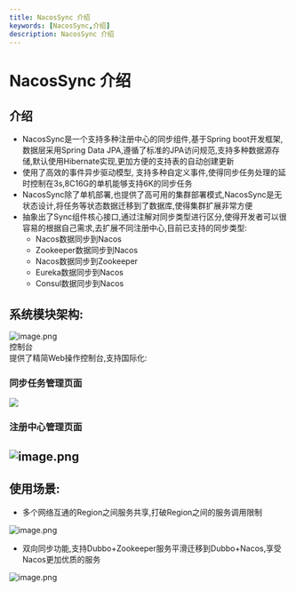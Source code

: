 ```yaml
---
title: NacosSync 介绍
keywords: [NacosSync,介绍]
description: NacosSync 介绍
---
```


# NacosSync 介绍

## 介绍
* NacosSync是一个支持多种注册中心的同步组件,基于Spring boot开发框架,数据层采用Spring Data JPA,遵循了标准的JPA访问规范,支持多种数据源存储,默认使用Hibernate实现,更加方便的支持表的自动创建更新
* 使用了高效的事件异步驱动模型, 支持多种自定义事件,使得同步任务处理的延时控制在3s,8C16G的单机能够支持6K的同步任务
* NacosSync除了单机部署,也提供了高可用的集群部署模式,NacosSync是无状态设计,将任务等状态数据迁移到了数据库,使得集群扩展非常方便
* 抽象出了Sync组件核心接口,通过注解对同步类型进行区分,使得开发者可以很容易的根据自己需求,去扩展不同注册中心,目前已支持的同步类型:
  * Nacos数据同步到Nacos
  * Zookeeper数据同步到Nacos
  * Nacos数据同步到Zookeeper
  * Eureka数据同步到Nacos
  * Consul数据同步到Nacos
<a name="d384971e"></a>
## 系统模块架构:
![image.png](https://img.alicdn.com/tfs/TB12VPaJVzqK1RjSZSgXXcpAVXa-886-752.png)<br />控制台<br />提供了精简Web操作控制台,支持国际化:<br />
<a name="b3408d06"></a>
### 同步任务管理页面
![](https://img.alicdn.com/tfs/TB1eSYyJ5LaK1RjSZFxXXamPFXa-2866-1064.png)
<a name="091bc34b"></a>
### 注册中心管理页面
<a name="53fdb015"></a>
## ![image.png](https://img.alicdn.com/tfs/TB1e_rdJ7voK1RjSZFNXXcxMVXa-2876-1124.png)
<a name="f6a633db"></a>
## 使用场景:
* 多个网络互通的Region之间服务共享,打破Region之间的服务调用限制

![image.png](https://img.alicdn.com/tfs/TB1Mo6yJ4jaK1RjSZKzXXXVwXXa-1136-798.png)

* 双向同步功能,支持Dubbo+Zookeeper服务平滑迁移到Dubbo+Nacos,享受Nacos更加优质的服务

![image.png](https://img.alicdn.com/tfs/TB1Dza8J9zqK1RjSZPxXXc4tVXa-1728-838.png)